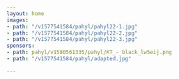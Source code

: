 ```yaml
---
layout: home
images:
- path: "/v1577541584/pahyl/pahyl22-1.jpg"
- path: "/v1577541584/pahyl/pahyl22-2.jpg"
- path: "/v1577541584/pahyl/pahyl22-3.jpg"
sponsors:
- path: pahyl/v1580561335/pahyl/KT_-_black_lw5eij.png
- path: "/v1577541584/pahyl/adapted.jpg"

---
```

